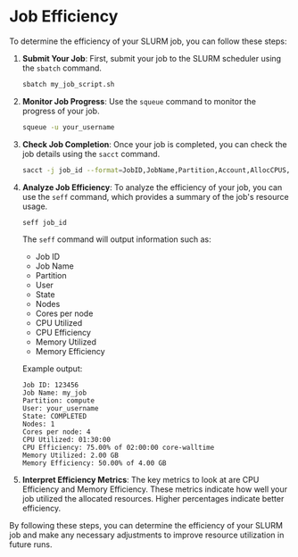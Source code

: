 # Job Efficiency


To determine the efficiency of your SLURM job, you can follow these steps:

1. **Submit Your Job**: First, submit your job to the SLURM scheduler using the `sbatch` command.

    ```bash
    sbatch my_job_script.sh
    ```

2. **Monitor Job Progress**: Use the `squeue` command to monitor the progress of your job.

    ```bash
    squeue -u your_username
    ```

3. **Check Job Completion**: Once your job is completed, you can check the job details using the `sacct` command.

    ```bash
    sacct -j job_id --format=JobID,JobName,Partition,Account,AllocCPUS,State,ExitCode
    ```

4. **Analyze Job Efficiency**: To analyze the efficiency of your job, you can use the `seff` command, which provides a summary of the job's resource usage.

    ```bash
    seff job_id
    ```

    The `seff` command will output information such as:

    - Job ID
    - Job Name
    - Partition
    - User
    - State
    - Nodes
    - Cores per node
    - CPU Utilized
    - CPU Efficiency
    - Memory Utilized
    - Memory Efficiency

    Example output:

    ```output
    Job ID: 123456
    Job Name: my_job
    Partition: compute
    User: your_username
    State: COMPLETED
    Nodes: 1
    Cores per node: 4
    CPU Utilized: 01:30:00
    CPU Efficiency: 75.00% of 02:00:00 core-walltime
    Memory Utilized: 2.00 GB
    Memory Efficiency: 50.00% of 4.00 GB
    ```

5. **Interpret Efficiency Metrics**: The key metrics to look at are CPU Efficiency and Memory Efficiency. These metrics indicate how well your job utilized the allocated resources. Higher percentages indicate better efficiency.

By following these steps, you can determine the efficiency of your SLURM job and make any necessary adjustments to improve resource utilization in future runs.